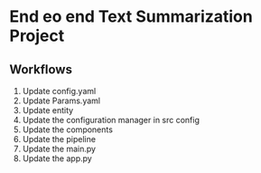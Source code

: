 # End eo end Text Summarization Project

##  Workflows

1. Update config.yaml
2. Update Params.yaml
3. Update entity
4. Update the configuration manager in src config
5. Update the components
6. Update the pipeline
7. Update the main.py
8. Update the app.py
